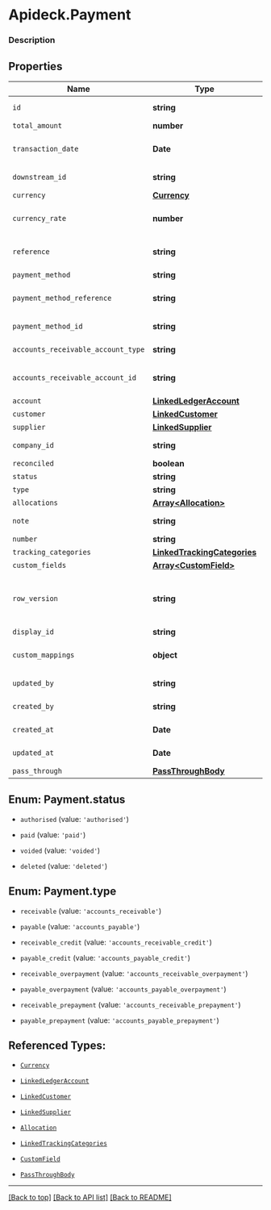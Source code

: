 # Apideck.Payment

### Description

## Properties
Name | Type | Description | Notes
------------ | ------------- | ------------- | -------------
`id` | **string** | Unique identifier representing the entity | 
`total_amount` | **number** | Amount of payment | 
`transaction_date` | **Date** | Date transaction was entered - YYYY:MM::DDThh:mm:ss.sTZD | 
`downstream_id` | **string** | The third-party API ID of original entity | [optional] 
`currency` | [**Currency**](Currency.md) |  | [optional] 
`currency_rate` | **number** | Currency Exchange Rate at the time entity was recorded/generated. | [optional] 
`reference` | **string** | Optional payment reference message ie: Debit remittance detail. | [optional] 
`payment_method` | **string** | Payment method name | [optional] 
`payment_method_reference` | **string** | Optional reference message returned by payment method on processing | [optional] 
`payment_method_id` | **string** | Unique identifier for the payment method. | [optional] 
`accounts_receivable_account_type` | **string** | Type of accounts receivable account. | [optional] 
`accounts_receivable_account_id` | **string** | Unique identifier for the account to allocate payment to. | [optional] 
`account` | [**LinkedLedgerAccount**](LinkedLedgerAccount.md) |  | [optional] 
`customer` | [**LinkedCustomer**](LinkedCustomer.md) |  | [optional] 
`supplier` | [**LinkedSupplier**](LinkedSupplier.md) |  | [optional] 
`company_id` | **string** | The company or subsidiary id the transaction belongs to | [optional] 
`reconciled` | **boolean** | Payment has been reconciled | [optional] 
`status` | **string** | Status of payment | [optional] 
`type` | **string** | Type of payment | [optional] 
`allocations` | [**Array&lt;Allocation&gt;**](Allocation.md) |  | [optional] 
`note` | **string** | Optional note to be associated with the payment. | [optional] 
`number` | **string** | Payment number. | [optional] 
`tracking_categories` | [**LinkedTrackingCategories**](LinkedTrackingCategories.md) |  | [optional] 
`custom_fields` | [**Array&lt;CustomField&gt;**](CustomField.md) |  | [optional] 
`row_version` | **string** | A binary value used to detect updates to a object and prevent data conflicts. It is incremented each time an update is made to the object. | [optional] 
`display_id` | **string** | Payment id to be displayed. | [optional] 
`custom_mappings` | **object** | When custom mappings are configured on the resource, the result is included here. | [optional] 
`updated_by` | **string** | The user who last updated the object. | [optional] 
`created_by` | **string** | The user who created the object. | [optional] 
`created_at` | **Date** | The date and time when the object was created. | [optional] 
`updated_at` | **Date** | The date and time when the object was last updated. | [optional] 
`pass_through` | [**PassThroughBody**](PassThroughBody.md) |  | [optional] 





<a name="PaymentStatus"></a>
## Enum: Payment.status


* `authorised` (value: `'authorised'`)

* `paid` (value: `'paid'`)

* `voided` (value: `'voided'`)

* `deleted` (value: `'deleted'`)




<a name="PaymentType"></a>
## Enum: Payment.type


* `receivable` (value: `'accounts_receivable'`)

* `payable` (value: `'accounts_payable'`)

* `receivable_credit` (value: `'accounts_receivable_credit'`)

* `payable_credit` (value: `'accounts_payable_credit'`)

* `receivable_overpayment` (value: `'accounts_receivable_overpayment'`)

* `payable_overpayment` (value: `'accounts_payable_overpayment'`)

* `receivable_prepayment` (value: `'accounts_receivable_prepayment'`)

* `payable_prepayment` (value: `'accounts_payable_prepayment'`)




## Referenced Types:




* [`Currency`](Currency.md)







* [`LinkedLedgerAccount`](LinkedLedgerAccount.md)
* [`LinkedCustomer`](LinkedCustomer.md)
* [`LinkedSupplier`](LinkedSupplier.md)




* [`Allocation`](Allocation.md)


* [`LinkedTrackingCategories`](LinkedTrackingCategories.md)
* [`CustomField`](CustomField.md)







* [`PassThroughBody`](PassThroughBody.md)

---

[[Back to top]](#) [[Back to API list]](../../../../README.md#documentation-for-api-endpoints) [[Back to README]](../../../../README.md)


